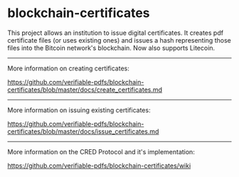 blockchain-certificates
=======================

This project allows an institution to issue digital certificates. It creates pdf certificate files (or uses existing ones) and issues a hash representing those files into the Bitcoin network's blockchain. Now also supports Litecoin.

****

More information on creating certificates:

<https://github.com/verifiable-pdfs/blockchain-certificates/blob/master/docs/create_certificates.md>

****

More information on issuing existing certificates:

<https://github.com/verifiable-pdfs/blockchain-certificates/blob/master/docs/issue_certificates.md>

*****

More information on the CRED Protocol and it's implementation:

<https://github.com/verifiable-pdfs/blockchain-certificates/wiki>
